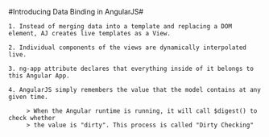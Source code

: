 
#Introducing Data Binding in AngularJS#

    1. Instead of merging data into a template and replacing a DOM element, AJ creates live templates as a View.

    2. Individual components of the views are dynamically interpolated live.

    3. ng-app attribute declares that everything inside of it belongs to this Angular App.

    4. AngularJS simply remembers the value that the model contains at any given time.

         > When the Angular runtime is running, it will call $digest() to check whether
         > the value is "dirty". This process is called "Dirty Checking"


